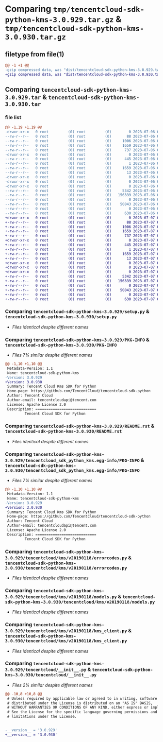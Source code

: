 # Comparing `tmp/tencentcloud-sdk-python-kms-3.0.929.tar.gz` & `tmp/tencentcloud-sdk-python-kms-3.0.930.tar.gz`

## filetype from file(1)

```diff
@@ -1 +1 @@
-gzip compressed data, was "dist/tencentcloud-sdk-python-kms-3.0.929.tar", last modified: Thu Jul  6 00:29:13 2023, max compression
+gzip compressed data, was "dist/tencentcloud-sdk-python-kms-3.0.930.tar", last modified: Fri Jul  7 00:26:47 2023, max compression
```

## Comparing `tencentcloud-sdk-python-kms-3.0.929.tar` & `tencentcloud-sdk-python-kms-3.0.930.tar`

### file list

```diff
@@ -1,19 +1,19 @@
-drwxr-xr-x   0 root         (0) root         (0)        0 2023-07-06 00:29:13.000000 tencentcloud-sdk-python-kms-3.0.929/
--rw-r--r--   0 root         (0) root         (0)       88 2023-07-06 00:29:13.000000 tencentcloud-sdk-python-kms-3.0.929/setup.cfg
--rw-r--r--   0 root         (0) root         (0)     1006 2023-07-06 00:29:13.000000 tencentcloud-sdk-python-kms-3.0.929/setup.py
--rw-r--r--   0 root         (0) root         (0)     1659 2023-07-06 00:29:13.000000 tencentcloud-sdk-python-kms-3.0.929/PKG-INFO
--rw-r--r--   0 root         (0) root         (0)      737 2023-07-06 00:29:13.000000 tencentcloud-sdk-python-kms-3.0.929/README.rst
-drwxr-xr-x   0 root         (0) root         (0)        0 2023-07-06 00:29:13.000000 tencentcloud-sdk-python-kms-3.0.929/tencentcloud_sdk_python_kms.egg-info/
--rw-r--r--   0 root         (0) root         (0)      445 2023-07-06 00:29:13.000000 tencentcloud-sdk-python-kms-3.0.929/tencentcloud_sdk_python_kms.egg-info/SOURCES.txt
--rw-r--r--   0 root         (0) root         (0)        1 2023-07-06 00:29:13.000000 tencentcloud-sdk-python-kms-3.0.929/tencentcloud_sdk_python_kms.egg-info/dependency_links.txt
--rw-r--r--   0 root         (0) root         (0)     1659 2023-07-06 00:29:13.000000 tencentcloud-sdk-python-kms-3.0.929/tencentcloud_sdk_python_kms.egg-info/PKG-INFO
--rw-r--r--   0 root         (0) root         (0)       13 2023-07-06 00:29:13.000000 tencentcloud-sdk-python-kms-3.0.929/tencentcloud_sdk_python_kms.egg-info/top_level.txt
-drwxr-xr-x   0 root         (0) root         (0)        0 2023-07-06 00:29:13.000000 tencentcloud-sdk-python-kms-3.0.929/tencentcloud/
-drwxr-xr-x   0 root         (0) root         (0)        0 2023-07-06 00:29:13.000000 tencentcloud-sdk-python-kms-3.0.929/tencentcloud/kms/
-drwxr-xr-x   0 root         (0) root         (0)        0 2023-07-06 00:29:13.000000 tencentcloud-sdk-python-kms-3.0.929/tencentcloud/kms/v20190118/
--rw-r--r--   0 root         (0) root         (0)     5342 2023-07-06 00:29:13.000000 tencentcloud-sdk-python-kms-3.0.929/tencentcloud/kms/v20190118/errorcodes.py
--rw-r--r--   0 root         (0) root         (0)   156339 2023-07-06 00:29:13.000000 tencentcloud-sdk-python-kms-3.0.929/tencentcloud/kms/v20190118/models.py
--rw-r--r--   0 root         (0) root         (0)        0 2023-07-06 00:29:13.000000 tencentcloud-sdk-python-kms-3.0.929/tencentcloud/kms/v20190118/__init__.py
--rw-r--r--   0 root         (0) root         (0)    50843 2023-07-06 00:29:13.000000 tencentcloud-sdk-python-kms-3.0.929/tencentcloud/kms/v20190118/kms_client.py
--rw-r--r--   0 root         (0) root         (0)        0 2023-07-06 00:29:13.000000 tencentcloud-sdk-python-kms-3.0.929/tencentcloud/kms/__init__.py
--rw-r--r--   0 root         (0) root         (0)      630 2023-07-06 00:29:13.000000 tencentcloud-sdk-python-kms-3.0.929/tencentcloud/__init__.py
+drwxr-xr-x   0 root         (0) root         (0)        0 2023-07-07 00:26:47.000000 tencentcloud-sdk-python-kms-3.0.930/
+-rw-r--r--   0 root         (0) root         (0)       88 2023-07-07 00:26:47.000000 tencentcloud-sdk-python-kms-3.0.930/setup.cfg
+-rw-r--r--   0 root         (0) root         (0)     1006 2023-07-07 00:26:47.000000 tencentcloud-sdk-python-kms-3.0.930/setup.py
+-rw-r--r--   0 root         (0) root         (0)     1659 2023-07-07 00:26:47.000000 tencentcloud-sdk-python-kms-3.0.930/PKG-INFO
+-rw-r--r--   0 root         (0) root         (0)      737 2023-07-07 00:26:47.000000 tencentcloud-sdk-python-kms-3.0.930/README.rst
+drwxr-xr-x   0 root         (0) root         (0)        0 2023-07-07 00:26:47.000000 tencentcloud-sdk-python-kms-3.0.930/tencentcloud_sdk_python_kms.egg-info/
+-rw-r--r--   0 root         (0) root         (0)      445 2023-07-07 00:26:47.000000 tencentcloud-sdk-python-kms-3.0.930/tencentcloud_sdk_python_kms.egg-info/SOURCES.txt
+-rw-r--r--   0 root         (0) root         (0)        1 2023-07-07 00:26:47.000000 tencentcloud-sdk-python-kms-3.0.930/tencentcloud_sdk_python_kms.egg-info/dependency_links.txt
+-rw-r--r--   0 root         (0) root         (0)     1659 2023-07-07 00:26:47.000000 tencentcloud-sdk-python-kms-3.0.930/tencentcloud_sdk_python_kms.egg-info/PKG-INFO
+-rw-r--r--   0 root         (0) root         (0)       13 2023-07-07 00:26:47.000000 tencentcloud-sdk-python-kms-3.0.930/tencentcloud_sdk_python_kms.egg-info/top_level.txt
+drwxr-xr-x   0 root         (0) root         (0)        0 2023-07-07 00:26:47.000000 tencentcloud-sdk-python-kms-3.0.930/tencentcloud/
+drwxr-xr-x   0 root         (0) root         (0)        0 2023-07-07 00:26:47.000000 tencentcloud-sdk-python-kms-3.0.930/tencentcloud/kms/
+drwxr-xr-x   0 root         (0) root         (0)        0 2023-07-07 00:26:47.000000 tencentcloud-sdk-python-kms-3.0.930/tencentcloud/kms/v20190118/
+-rw-r--r--   0 root         (0) root         (0)     5342 2023-07-07 00:26:47.000000 tencentcloud-sdk-python-kms-3.0.930/tencentcloud/kms/v20190118/errorcodes.py
+-rw-r--r--   0 root         (0) root         (0)   156339 2023-07-07 00:26:47.000000 tencentcloud-sdk-python-kms-3.0.930/tencentcloud/kms/v20190118/models.py
+-rw-r--r--   0 root         (0) root         (0)        0 2023-07-07 00:26:47.000000 tencentcloud-sdk-python-kms-3.0.930/tencentcloud/kms/v20190118/__init__.py
+-rw-r--r--   0 root         (0) root         (0)    50843 2023-07-07 00:26:47.000000 tencentcloud-sdk-python-kms-3.0.930/tencentcloud/kms/v20190118/kms_client.py
+-rw-r--r--   0 root         (0) root         (0)        0 2023-07-07 00:26:47.000000 tencentcloud-sdk-python-kms-3.0.930/tencentcloud/kms/__init__.py
+-rw-r--r--   0 root         (0) root         (0)      630 2023-07-07 00:26:47.000000 tencentcloud-sdk-python-kms-3.0.930/tencentcloud/__init__.py
```

### Comparing `tencentcloud-sdk-python-kms-3.0.929/setup.py` & `tencentcloud-sdk-python-kms-3.0.930/setup.py`

 * *Files identical despite different names*

### Comparing `tencentcloud-sdk-python-kms-3.0.929/PKG-INFO` & `tencentcloud-sdk-python-kms-3.0.930/PKG-INFO`

 * *Files 7% similar despite different names*

```diff
@@ -1,10 +1,10 @@
 Metadata-Version: 1.1
 Name: tencentcloud-sdk-python-kms
-Version: 3.0.929
+Version: 3.0.930
 Summary: Tencent Cloud Kms SDK for Python
 Home-page: https://github.com/TencentCloud/tencentcloud-sdk-python
 Author: Tencent Cloud
 Author-email: tencentcloudapi@tencent.com
 License: Apache License 2.0
 Description: ============================
         Tencent Cloud SDK for Python
```

### Comparing `tencentcloud-sdk-python-kms-3.0.929/README.rst` & `tencentcloud-sdk-python-kms-3.0.930/README.rst`

 * *Files identical despite different names*

### Comparing `tencentcloud-sdk-python-kms-3.0.929/tencentcloud_sdk_python_kms.egg-info/PKG-INFO` & `tencentcloud-sdk-python-kms-3.0.930/tencentcloud_sdk_python_kms.egg-info/PKG-INFO`

 * *Files 7% similar despite different names*

```diff
@@ -1,10 +1,10 @@
 Metadata-Version: 1.1
 Name: tencentcloud-sdk-python-kms
-Version: 3.0.929
+Version: 3.0.930
 Summary: Tencent Cloud Kms SDK for Python
 Home-page: https://github.com/TencentCloud/tencentcloud-sdk-python
 Author: Tencent Cloud
 Author-email: tencentcloudapi@tencent.com
 License: Apache License 2.0
 Description: ============================
         Tencent Cloud SDK for Python
```

### Comparing `tencentcloud-sdk-python-kms-3.0.929/tencentcloud/kms/v20190118/errorcodes.py` & `tencentcloud-sdk-python-kms-3.0.930/tencentcloud/kms/v20190118/errorcodes.py`

 * *Files identical despite different names*

### Comparing `tencentcloud-sdk-python-kms-3.0.929/tencentcloud/kms/v20190118/models.py` & `tencentcloud-sdk-python-kms-3.0.930/tencentcloud/kms/v20190118/models.py`

 * *Files identical despite different names*

### Comparing `tencentcloud-sdk-python-kms-3.0.929/tencentcloud/kms/v20190118/kms_client.py` & `tencentcloud-sdk-python-kms-3.0.930/tencentcloud/kms/v20190118/kms_client.py`

 * *Files identical despite different names*

### Comparing `tencentcloud-sdk-python-kms-3.0.929/tencentcloud/__init__.py` & `tencentcloud-sdk-python-kms-3.0.930/tencentcloud/__init__.py`

 * *Files 2% similar despite different names*

```diff
@@ -10,8 +10,8 @@
 # Unless required by applicable law or agreed to in writing, software
 # distributed under the License is distributed on an "AS IS" BASIS,
 # WITHOUT WARRANTIES OR CONDITIONS OF ANY KIND, either express or implied.
 # See the License for the specific language governing permissions and
 # limitations under the License.
 
 
-__version__ = '3.0.929'
+__version__ = '3.0.930'
```

